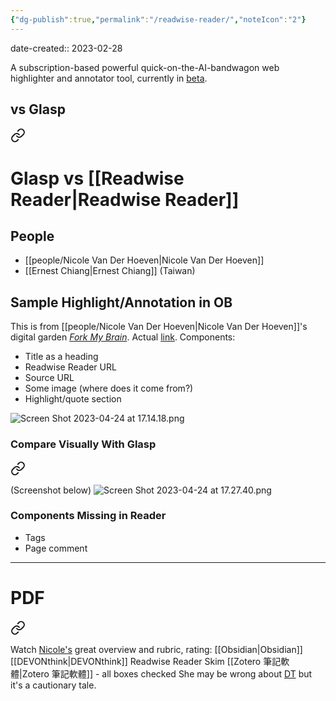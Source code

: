 ```yaml
---
{"dg-publish":true,"permalink":"/readwise-reader/","noteIcon":"2"}
---
```


date-created:: 2023-02-28

A subscription-based powerful quick-on-the-AI-bandwagon web highlighter and annotator tool, currently in [beta](https://readwise.io/read).
## vs Glasp 
<div class="transclusion internal-embed is-loaded"><a class="markdown-embed-link" href="/glasp/#9fea1a" aria-label="Open link"><svg xmlns="http://www.w3.org/2000/svg" width="24" height="24" viewBox="0 0 24 24" fill="none" stroke="currentColor" stroke-width="2" stroke-linecap="round" stroke-linejoin="round" class="svg-icon lucide-link"><path d="M10 13a5 5 0 0 0 7.54.54l3-3a5 5 0 0 0-7.07-7.07l-1.72 1.71"></path><path d="M14 11a5 5 0 0 0-7.54-.54l-3 3a5 5 0 0 0 7.07 7.07l1.71-1.71"></path></svg></a><div class="markdown-embed">



# Glasp vs [[Readwise Reader\|Readwise Reader]]

</div></div>

## People
- [[people/Nicole Van Der Hoeven\|Nicole Van Der Hoeven]]
- [[Ernest Chiang\|Ernest Chiang]] (Taiwan)
## Sample Highlight/Annotation in OB

This is from [[people/Nicole Van Der Hoeven\|Nicole Van Der Hoeven]]'s digital garden [*Fork My Brain*](https://notes.nicolevanderhoeven.com/Fork+My+Brain). Actual [link](https://notes.nicolevanderhoeven.com/sources/Article/Work+With+the+Garage+Door+Up). Components:
- Title as a heading
- Readwise Reader URL
- Source URL
- Some image (where does it come from?)
- Highlight/quote section

![Screen Shot 2023-04-24 at 17.14.18.png](/img/user/_attachments/_OB/Screen%20Shot%202023-04-24%20at%2017.14.18.png)

### Compare Visually With Glasp


<div class="transclusion internal-embed is-loaded"><a class="markdown-embed-link" href="/this-digital-garden-s-raison-d-etre/#e9914e" aria-label="Open link"><svg xmlns="http://www.w3.org/2000/svg" width="24" height="24" viewBox="0 0 24 24" fill="none" stroke="currentColor" stroke-width="2" stroke-linecap="round" stroke-linejoin="round" class="svg-icon lucide-link"><path d="M10 13a5 5 0 0 0 7.54.54l3-3a5 5 0 0 0-7.07-7.07l-1.72 1.71"></path><path d="M14 11a5 5 0 0 0-7.54-.54l-3 3a5 5 0 0 0 7.07 7.07l1.71-1.71"></path></svg></a><div class="markdown-embed">





</div></div>


(Screenshot below)
![Screen Shot 2023-04-24 at 17.27.40.png](/img/user/_attachments/_OB/Screen%20Shot%202023-04-24%20at%2017.27.40.png)

### Components Missing in Reader
- Tags
- Page comment

---
# PDF

<div class="transclusion internal-embed is-loaded"><a class="markdown-embed-link" href="/obsidian-and-pdf/#ad6a81" aria-label="Open link"><svg xmlns="http://www.w3.org/2000/svg" width="24" height="24" viewBox="0 0 24 24" fill="none" stroke="currentColor" stroke-width="2" stroke-linecap="round" stroke-linejoin="round" class="svg-icon lucide-link"><path d="M10 13a5 5 0 0 0 7.54.54l3-3a5 5 0 0 0-7.07-7.07l-1.72 1.71"></path><path d="M14 11a5 5 0 0 0-7.54-.54l-3 3a5 5 0 0 0 7.07 7.07l1.71-1.71"></path></svg></a><div class="markdown-embed">



Watch [Nicole's](https://www.youtube.com/watch?v=VqOc9OsMX_s) great overview and rubric, rating:
	[[Obsidian\|Obsidian]]
	[[DEVONthink\|DEVONthink]]
	Readwise Reader
	Skim
	[[Zotero 筆記軟體\|Zotero 筆記軟體]] - all boxes checked
She may be wrong about [DT](https://youtube.com/clip/Ugkx4DpcLU6AHKPmvpUHNMkpp6J8w7dZl7bz) but it's a cautionary tale. 

</div></div>
